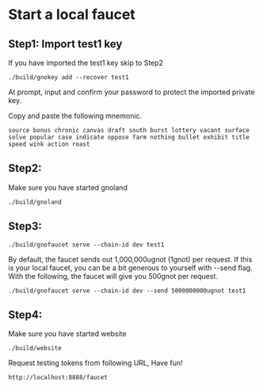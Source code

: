# Start a local faucet

## Step1: Import test1 key

If you have imported the test1 key skip to Step2

    ./build/gnokey add --recover test1

At prompt, input and confirm your password to protect the imported private key.

Copy and paste the following mnemonic.

    source bonus chronic canvas draft south burst lottery vacant surface solve popular case indicate oppose farm nothing bullet exhibit title speed wink action roast

## Step2:

Make sure you have started gnoland

    ./build/gnoland

## Step3:

    ./build/gnofaucet serve --chain-id dev test1

By default, the faucet sends out 1,000,000ugnot (1gnot) per request. If this is your local faucet, you can be a bit
generous to yourself with --send flag. With the following, the faucet will give you 500gnot per request.

    ./build/gnofaucet serve --chain-id dev --send 5000000000ugnot test1

## Step4:

Make sure you have started website

    ./build/website

Request testing tokens from following URL, Have fun!

    http://localhost:8888/faucet
